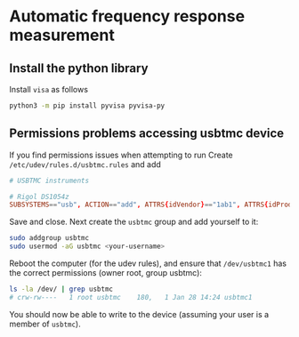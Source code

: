 # Automatic frequency response measurement

## Install the python library

Install `visa` as follows

```bash
python3 -m pip install pyvisa pyvisa-py
```

## Permissions problems accessing usbtmc device

If you find permissions issues when attempting to run Create `/etc/udev/rules.d/usbtmc.rules` and add

```conf
# USBTMC instruments

# Rigol DS1054z
SUBSYSTEMS=="usb", ACTION=="add", ATTRS{idVendor}=="1ab1", ATTRS{idProduct}=="04ce", GROUP="usbtmc", MODE="0660"
```

Save and close. Next create the `usbtmc` group and add yourself to it:

```bash
sudo addgroup usbtmc
sudo usermod -aG usbtmc <your-username>
```

Reboot the computer (for the udev rules), and ensure that `/dev/usbtmc1` has the correct permissions (owner root, group usbtmc):

```bash
ls -la /dev/ | grep usbtmc
# crw-rw----   1 root usbtmc    180,   1 Jan 28 14:24 usbtmc1
```

You should now be able to write to the device (assuming your user is a member of `usbtmc`).

